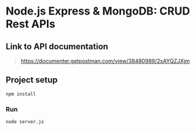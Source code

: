 # Node.js Express & MongoDB: CRUD Rest APIs

## Link to API documentation
> https://documenter.getpostman.com/view/38480989/2sAYQZJXjm

## Project setup
```
npm install
```

### Run
```
node server.js
```

